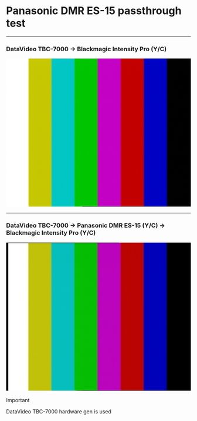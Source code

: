 # Panasonic DMR ES-15 passthrough test

<hr>

### DataVideo TBC-7000 -> Blackmagic Intensity Pro (Y/C)

![DIRECT.png](DIRECT.png)

<hr>

### DataVideo TBC-7000 -> Panasonic DMR ES-15 (Y/C) ->  Blackmagic Intensity Pro (Y/C)

![PASSTHROUGH.png](ES15_PASSTHROUGH.png)

> [!IMPORTANT]
> DataVideo TBC-7000 hardware gen is used